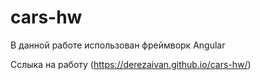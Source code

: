 # cars-hw 
В данной работе использован фреймворк Angular

Сслыка на работу 
(https://derezaivan.github.io/cars-hw/)
